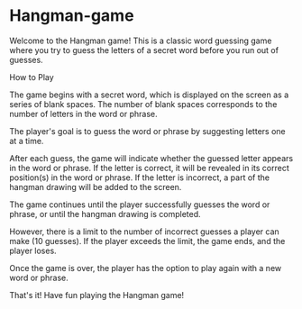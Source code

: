 # Hangman-game

Welcome to the Hangman game! This is a classic word guessing game where you try to guess the letters of a secret word before you run out of guesses.

How to Play

The game begins with a secret word, which is displayed on the screen as a series of blank spaces. The number of blank spaces corresponds to the number of letters in the word or phrase.

The player's goal is to guess the word or phrase by suggesting letters one at a time.

After each guess, the game will indicate whether the guessed letter appears in the word or phrase. If the letter is correct, it will be revealed in its correct position(s) in the word or phrase. If the letter is incorrect, a part of the hangman drawing will be added to the screen.

The game continues until the player successfully guesses the word or phrase, or until the hangman drawing is completed.

However, there is a limit to the number of incorrect guesses a player can make (10 guesses). If the player exceeds the limit, the game ends, and the player loses.

Once the game is over, the player has the option to play again with a new word or phrase.

That's it! Have fun playing the Hangman game!
